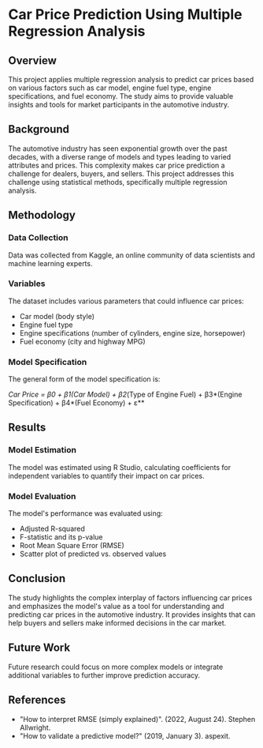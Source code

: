 # Car Price Prediction Using Multiple Regression Analysis

## Overview
This project applies multiple regression analysis to predict car prices based on various factors such as car model, engine fuel type, engine specifications, and fuel economy. The study aims to provide valuable insights and tools for market participants in the automotive industry.

## Background
The automotive industry has seen exponential growth over the past decades, with a diverse range of models and types leading to varied attributes and prices. This complexity makes car price prediction a challenge for dealers, buyers, and sellers. This project addresses this challenge using statistical methods, specifically multiple regression analysis.

## Methodology
### Data Collection
Data was collected from Kaggle, an online community of data scientists and machine learning experts.

### Variables
The dataset includes various parameters that could influence car prices:
- Car model (body style)
- Engine fuel type
- Engine specifications (number of cylinders, engine size, horsepower)
- Fuel economy (city and highway MPG)

### Model Specification
The general form of the model specification is:

**Car Price = β0 + β1*(Car Model) + β2*(Type of Engine Fuel) + β3*(Engine Specification) + β4*(Fuel Economy) + ε**

## Results
### Model Estimation
The model was estimated using R Studio, calculating coefficients for independent variables to quantify their impact on car prices.

### Model Evaluation
The model's performance was evaluated using:
- Adjusted R-squared
- F-statistic and its p-value
- Root Mean Square Error (RMSE)
- Scatter plot of predicted vs. observed values

## Conclusion
The study highlights the complex interplay of factors influencing car prices and emphasizes the model's value as a tool for understanding and predicting car prices in the automotive industry. It provides insights that can help buyers and sellers make informed decisions in the car market.

## Future Work
Future research could focus on more complex models or integrate additional variables to further improve prediction accuracy.

## References
- "How to interpret RMSE (simply explained)". (2022, August 24). Stephen Allwright.
- "How to validate a predictive model?" (2019, January 3). aspexit.
